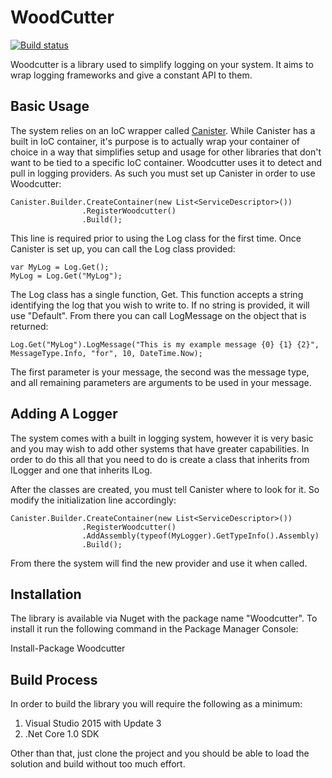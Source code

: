 # WoodCutter

[![Build status](https://ci.appveyor.com/api/projects/status/57oufeuo0t56kg4q?svg=true)](https://ci.appveyor.com/project/JaCraig/woodcutter)

Woodcutter is a library used to simplify logging on your system. It aims to wrap logging frameworks and give a constant API to them.

## Basic Usage

The system relies on an IoC wrapper called [Canister](https://github.com/JaCraig/Canister). While Canister has a built in IoC container, it's purpose is to actually wrap your container of choice in a way that simplifies setup and usage for other libraries that don't want to be tied to a specific IoC container. Woodcutter uses it to detect and pull in logging providers. As such you must set up Canister in order to use Woodcutter:

    Canister.Builder.CreateContainer(new List<ServiceDescriptor>())
                    .RegisterWoodcutter()
                    .Build();
	
This line is required prior to using the Log class for the first time. Once Canister is set up, you can call the Log class provided:

    var MyLog = Log.Get();
	MyLog = Log.Get("MyLog");
	
The Log class has a single function, Get. This function accepts a string identifying the log that you wish to write to. If no string is provided, it will use "Default". From there you can call LogMessage on the object that is returned:

    Log.Get("MyLog").LogMessage("This is my example message {0} {1} {2}", MessageType.Info, "for", 10, DateTime.Now);
	
The first parameter is your message, the second was the message type, and all remaining parameters are arguments to be used in your message.

## Adding A Logger

The system comes with a built in logging system, however it is very basic and you may wish to add other systems that have greater capabilities. In order to do this all that you need to do is create a class that inherits from ILogger and one that inherits ILog.
	
After the classes are created, you must tell Canister where to look for it. So modify the initialization line accordingly:

    Canister.Builder.CreateContainer(new List<ServiceDescriptor>())
                    .RegisterWoodcutter()
					.AddAssembly(typeof(MyLogger).GetTypeInfo().Assembly)
                    .Build();
	
From there the system will find the new provider and use it when called.

## Installation

The library is available via Nuget with the package name "Woodcutter". To install it run the following command in the Package Manager Console:

Install-Package Woodcutter

## Build Process

In order to build the library you will require the following as a minimum:

1. Visual Studio 2015 with Update 3
2. .Net Core 1.0 SDK

Other than that, just clone the project and you should be able to load the solution and build without too much effort.
